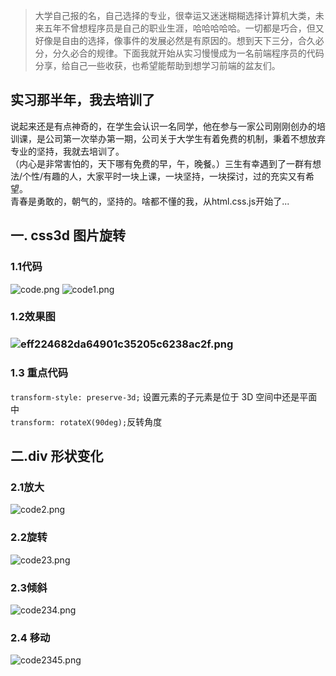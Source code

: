 > 大学自己报的名，自己选择的专业，很幸运又迷迷糊糊选择计算机大类，未来五年不曾想程序员是自己的职业生涯，哈哈哈哈哈。一切都是巧合，但又好像是自由的选择，像事件的发展必然是有原因的。想到天下三分，合久必分，分久必合的规律。下面我就开始从实习慢慢成为一名前端程序员的代码分享，给自己一些收获，也希望能帮助到想学习前端的盆友们。
## 实习那半年，我去培训了
   说起来还是有点神奇的，在学生会认识一名同学，他在参与一家公司刚刚创办的培训课，是公司第一次举办第一期，公司关于大学生有着免费的机制，秉着不想放弃专业的坚持，我就去培训了。                              
  （内心是非常害怕的，天下哪有免费的早，午，晚餐。）三生有幸遇到了一群有想法/个性/有趣的人，大家平时一块上课，一块坚持，一块探讨，过的充实又有希望。                                                     
   青春是勇敢的，朝气的，坚持的。啥都不懂的我，从html.css.js开始了...
## 一. css3d 图片旋转
### 1.1代码
![code.png](https://p6-juejin.byteimg.com/tos-cn-i-k3u1fbpfcp/7cd3780b1fd14d0abd9bae5abd7170eb~tplv-k3u1fbpfcp-watermark.image?)
![code1.png](https://p3-juejin.byteimg.com/tos-cn-i-k3u1fbpfcp/b3181414cabe4ee588dfcd8859239d05~tplv-k3u1fbpfcp-watermark.image?)
### 1.2效果图
### ![eff224682da64901c35205c6238ac2f.png](https://p9-juejin.byteimg.com/tos-cn-i-k3u1fbpfcp/25fd06bf7f374235887bf3a83db51a72~tplv-k3u1fbpfcp-watermark.image?)                    
### 1.3 重点代码
`transform-style: preserve-3d;` 设置元素的子元素是位于 3D 空间中还是平面中                         
`transform: rotateX(90deg);`反转角度                                               
## 二.div 形状变化
### 2.1放大

![code2.png](https://p1-juejin.byteimg.com/tos-cn-i-k3u1fbpfcp/1dfc3bdbc91242128e3ca19f4e9f2adf~tplv-k3u1fbpfcp-watermark.image?)
### 2.2旋转

![code23.png](https://p6-juejin.byteimg.com/tos-cn-i-k3u1fbpfcp/2584e945809f4a13aa22f4efbbc68589~tplv-k3u1fbpfcp-watermark.image?)
### 2.3倾斜

![code234.png](https://p9-juejin.byteimg.com/tos-cn-i-k3u1fbpfcp/cbe6283489af480ba93dea40fdf24a56~tplv-k3u1fbpfcp-watermark.image?)
### 2.4 移动

![code2345.png](https://p1-juejin.byteimg.com/tos-cn-i-k3u1fbpfcp/0b46f92ffd9f4f2187e0c3fd2ee8e0a0~tplv-k3u1fbpfcp-watermark.image?)

